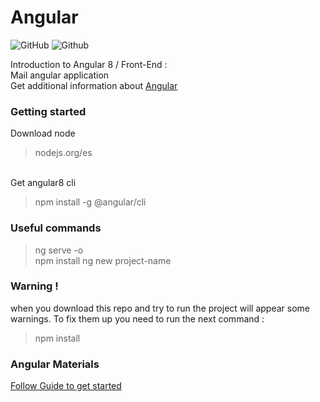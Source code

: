 # Angular

![GitHub](https://img.shields.io/github/license/miguelpantoja89/Angular8?style=plastic)
![Github](https://img.shields.io/badge/npm-v%206.14.5-blue)

Introduction to Angular 8 / Front-End : <br>
Mail angular application <br>
Get additional information about [Angular](https://angular.io/)

### Getting started <br>
Download node <br>
> nodejs.org/es 
<br>
Get angular8 cli <br>

> npm install -g @angular/cli

### Useful commands

> ng serve -o <br>
> npm install
> ng new project-name

### Warning !
when you download this repo and try to run the project will appear some warnings. To fix them up you need to run the next command : <br>
> npm install

### Angular Materials
[Follow Guide to get started](https://material.angular.io/)
